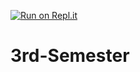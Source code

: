 [![Run on Repl.it](https://repl.it/badge/github/paramphy/3rd-Semester)](https://repl.it/github/paramphy/3rd-Semester)
# 3rd-Semester
